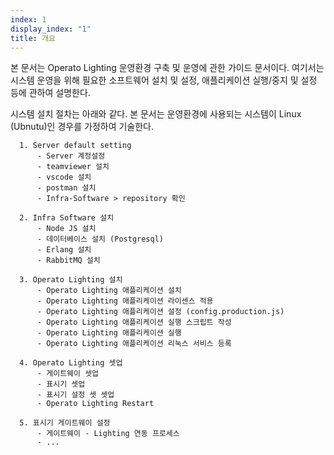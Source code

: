 ```yaml
---
index: 1
display_index: "1"
title: 개요
---
```


본 문서는 Operato Lighting 운영환경 구축 및 운영에 관한 가이드 문서이다. 여기서는 시스템 운영을 위해 필요한 소프트웨어 설치 및 설정, 애플리케이션 실행/중지 및 설정 등에 관하여 설명한다.

시스템 설치 절차는 아래와 같다. 본 문서는 운영환경에 사용되는 시스템이 Linux (Ubnutu)인 경우를 가정하여 기술한다.

```
  1. Server default setting 
      - Server 계정설정
      - teamviewer 설치
      - vscode 설치
      - postman 설치
      - Infra-Software > repository 확인

  2. Infra Software 설치
      - Node JS 설치
      - 데이터베이스 설치 (Postgresql)
      - Erlang 설치
      - RabbitMQ 설치

  3. Operato Lighting 설치
      - Operato Lighting 애플리케이션 설치
      - Operato Lighting 애플리케이션 라이센스 적용
      - Operato Lighting 애플리케이션 설정 (config.production.js)
      - Operato Lighting 애플리케이션 실행 스크립트 작성
      - Operato Lighting 애플리케이션 실행
      - Operato Lighting 애플리케이션 리눅스 서비스 등록

  4. Operato Lighting 셋업
      - 게이트웨이 셋업
      - 표시기 셋업
      - 표시기 설정 셋 셋업
      - Operato Lighting Restart

  5. 표시기 게이트웨이 설정
      - 게이트웨이 - Lighting 연동 프로세스
      - ...


```